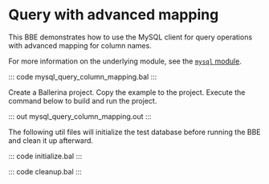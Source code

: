 # Query with advanced mapping

This BBE demonstrates how to use the MySQL client for query operations with advanced mapping for column names.

For more information on the underlying module, see the [`mysql` module](https://lib.ballerina.io/ballerinax/mysql/latest/).

::: code mysql_query_column_mapping.bal :::

Create a Ballerina project. Copy the example to the project. Execute the command below to build and run the project.

::: out mysql_query_column_mapping.out :::

The following util files will initialize the test database before running the BBE and clean it up afterward.

::: code initialize.bal :::

::: code cleanup.bal :::
